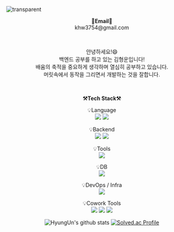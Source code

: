 ![transparent](https://capsule-render.vercel.app/api?type=transparent&fontColor=703ee5&text=HyungUn`s%20GitHub%20&height=150&fontSize=55&desc=Welcome!&descAlignY=75&descAlign=50)

<p align="center">
<Strong>📧Email📧</Strong><br>khw3754@gmail.com<br>

</p>
<br>

<p align="center">
안녕하세요!😄<br>
백엔드 공부를 하고 있는 김형운입니다!<br>
배움의 축적을 중요하게 생각하며 열심히 공부하고 있습니다.<br>
머릿속에서 동작을 그리면서 개발하는 것을 잘합니다.
</p>

<br>

<p align="center">
    <Strong>⚒️Tech Stack⚒️</Strong><br>
</p>

<p align="center" display="inline-block">
    💡Language <br>
    <img src="https://img.shields.io/badge/JAVA-007396?style=for-the-badge&logo=java&logoColor=white"> 
    <img src="https://img.shields.io/badge/Python-3776AB?style=for-the-badge&logo=Python&logoColor=white">
</p>
<p align="center" display="inline-block">
    💡Backend <br>
    <img src="https://img.shields.io/badge/Spring-6DB33F?style=for-the-badge&logo=Spring&logoColor=white">
    <img src="https://img.shields.io/badge/SpringBoot-6DB33F?style=for-the-badge&logo=SpringBoot&logoColor=white">
</p>
<p align="center" display="inline-block">
    💡Tools <br>
    <img src="https://img.shields.io/badge/IntelliJ-000000?style=for-the-badge&logo=IntelliJ IDEA&logoColor=white"> 
</p>
<p align="center" display="inline-block">
    💡DB <br>
    <img src="https://img.shields.io/badge/mysql-4479A1?style=for-the-badge&logo=mysql&logoColor=white">
</p>
<p align="center" display="inline-block">
    💡DevOps / Infra <br>
    <img src="https://img.shields.io/badge/AWS-232F3E?style=for-the-badge&logo=Amazon AWS&logoColor=white">
</p>
<p align="center" display="inline-block">
    💡Cowork Tools <br>
    <img src="https://img.shields.io/badge/Github-000000?style=for-the-badge&logo=github&logoColor=white">
    <img src="https://img.shields.io/badge/Notion-000000?style=for-the-badge&logo=notion&logoColor=white">
    <img src="https://img.shields.io/badge/Slack-4A154B?style=for-the-badge&logo=slack&logoColor=white">
</p>
<p align="center" display="inline-block">

<p align="center">

<div align="center">
    
![HyungUn's github stats](https://github-readme-stats.vercel.app/api?username=khw3754&show_icons=true)
[![Solved.ac Profile](http://mazassumnida.wtf/api/v2/generate_badge?boj=khw3754)](https://solved.ac/khw3754/)
    
</div>
